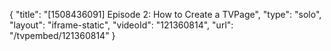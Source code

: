 {
    "title": "[1508436091] Episode 2: How to Create a TVPage",
    "type": "solo",
    "layout": "iframe-static",
    "videoId": "121360814",
    "url": "\/tvpembed\/121360814"
}